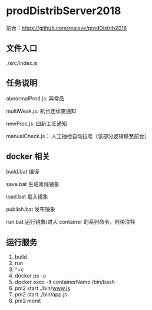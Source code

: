 # prodDistribServer2018

前台：https://github.com/realeve/prodDistrib2018

## 文件入口

./src/index.js

## 任务说明

abnormalProd.js: 异常品

multiWeak.js: 机台连续废通知

newProc.js: 四新工艺通知

manualCheck.js： 人工抽检自动拉号（该部分逻辑移至前台）

## docker 相关

build.bat 编译

save.bat 生成离线镜象

load.bat 载入镜象

publish.bat 发布镜象

run.bat 运行镜象/进入 container 的系列命令，附带注释

## 运行服务

1.  build
2.  run
3.  ^+c
4.  docker ps -a
5.  docker exec -it containerName /bin/bash
6.  pm2 start ./bin/www.js
7.  pm2 start ./bin/app.js
8.  pm2 monit
